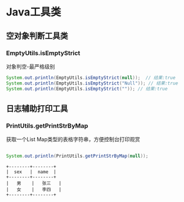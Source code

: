 # Java工具类
## 空对象判断工具类

### EmptyUtils.isEmptyStrict
对象判空-最严格级别
```java
System.out.println(EmptyUtils.isEmptyStrict(null));  // 结果:true
System.out.println(EmptyUtils.isEmptyStrict("Null")); // 结果:true
System.out.println(EmptyUtils.isEmptyStrict("")); // 结果:true
```




## 日志辅助打印工具
### PrintUtils.getPrintStrByMap
获取一个List Map类型的表格字符串，方便控制台打印观赏
```java
     
System.out.println(PrintUtils.getPrintStrByMap(null)); 
```
```properties
+--------+--------+
|  sex   |  name  |
+--------+--------+
|   男    |   张三   |
|   女    |   李四   |
+--------+--------+
```
